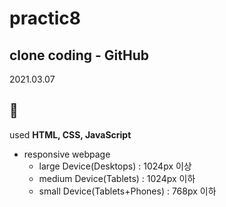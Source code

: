 # practic8

## clone coding - GitHub

2021.03.07

## :green_heart:

used **HTML, CSS, JavaScript**

- responsive webpage
  - large Device(Desktops) : 1024px 이상
  - medium Device(Tablets) : 1024px 이하
  - small Device(Tablets+Phones) : 768px 이하
